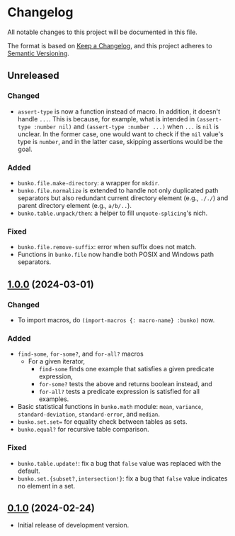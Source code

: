 # Changelog

All notable changes to this project will be documented in this file.

The format is based on [Keep a Changelog][1],
and this project adheres to [Semantic Versioning][2].

[1]: https://keepachangelog.com/en/1.0.0/
[2]: https://semver.org/spec/v2.0.0.html

## Unreleased

### Changed

- `assert-type` is now a function instead of macro. In addition, it doesn't handle
  `...`. This is because, for example, what is intended in `(assert-type :number nil)`
  and `(assert-type :number ...)` when `...` is `nil` is unclear. In the former case,
  one would want to check if the `nil` value's type is `number`, and in the latter
  case, skipping assertions would be the goal.

### Added

- `bunko.file.make-directory`: a wrapper for `mkdir`.
- `bunko.file.normalize` is extended to handle not only duplicated path separators
  but also redundant current directory element (e.g., `././`) and parent directory
  element (e.g., `a/b/..`).
- `bunko.table.unpack/then`: a helper to fill `unquote-splicing`'s nich.

### Fixed

- `bunko.file.remove-suffix`: error when suffix does not match.
- Functions in `bunko.file` now handle both POSIX and Windows path separators.

## [1.0.0] (2024-03-01)

### Changed

- To import macros, do `(import-macros {: macro-name} :bunko)` now.

### Added

- `find-some`, `for-some?`, and `for-all?` macros
  - For a given iterator,
    - `find-some` finds one example that satisfies a given predicate expression,
    - `for-some?` tests the above and returns boolean instead, and
    - `for-all?` tests a predicate expression is satisfied for all examples.
- Basic statistical functions in `bunko.math` module: `mean`, `variance`,
  `standard-deviation`, `standard-error`, and `median`.
- `bunko.set.set=` for equality check between tables as sets.
- `bunko.equal?` for recursive table comparison.

### Fixed

- `bunko.table.update!`: fix a bug that `false` value was replaced with the default.
- `bunko.set.{subset?,intersection!}`: fix a bug that `false` value indicates no
  element in a set.

## [0.1.0] (2024-02-24)

- Initial release of development version.

[1.0.0]: https://github.com/m15a/fennel-bunko/tree/v1.0.0
[0.1.0]: https://github.com/m15a/fennel-bunko/tree/v0.1.0
